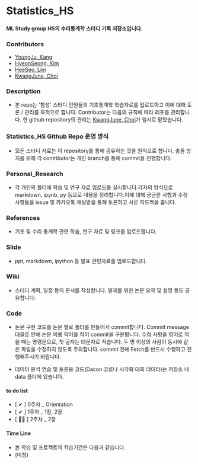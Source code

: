 # Statistics_HS

#### ML Study group HS의 수리통계학 스터디 기록 저장소입니다.


### Contributors
+ [YoungJu, Kang](https://github.com/youngod2020)
+ [HyeonSeong, Kim](https://github.com/khs070911)
+ [HeeSeo, Lim](https://github.com/limhs1)
+ [KwangJune, Choi](https://github.com/kwangjunechoi7)



### Description
- 본 repo는 '함성' 스터디 인원들의 기초통계학 학습자료를 업로드하고 이에 대해 토론 / 관리를 목적으로 합니다. Contributor는 다음의 규칙에 따라 레포를 관리합니다. 현 github repository의 관리는 [KwangJune, Choi](https://github.com/kwangjunechoi7)가 임시로 맡았습니다.



### Statistics_HS Github Repo 운영 방식
- 모든 스터디 자료는 이 repository를 통해 공유하는 것을 원칙으로 합니다. 충돌 방지를 위해 각 contributor는 개인 branch를 통해 commit을 진행합니다.



### Personal_Research
- 각 개인의 폴더에 학습 및 연구 자료 업로드를 실시합니다.각자의 방식으로 markdown, ipynb, py 등으로 내용을 정리합니다.이에 대해 궁금한 사항과 수정 사항들을 issue 및 카카오톡 채팅방을 통해 토론하고 서로 피드백을 줍니다.



### References
- 기초 및 수리 통계학 관련 학습, 연구 자료 및 링크를 업로드합니다.



### Slide
- ppt, markdown, ipython 등 발표 관련자료를 업로드합니다.



### Wiki
- 스터디 계획, 일정 등의 문서를 작성합니다. 발제를 위한 논문 요약 및 설명 등도 공유합니다.



### Code
- 논문 구현 코드를 논문 별로 폴더를 만들어서 commit합니다. Commit message 대괄호 안에 논문 이름 약어를 적어 commit을 구분합니다. 수정 사항을 영어로 적을 때는 명령문으로, 첫 글자는 대문자로 적습니다. 두 명 이상의 사람이 동시에 같은 파일을 수정하지 않도록 주의합니다. commit 전에 Fetch를 반드시 수행하고 진행해주시기 바랍니다.

- 데이터 분석 연습 및 토론용 코드(Dacon 코로나 시각화 대회 데이터)는 저장소 내 data 폴더에 있습니다. 


#### to do list
- [ ✔︎ ] 0주차 _ Orientation
- [ ✔︎ ] 1주차 _ 1장, 2장
- [ 🏃‍♀️ ] 2주차 _ 2장


#### Time Line
- 본 학습 및 프로젝트의 학습기간은 다음과 같습니다.
- (미정)
